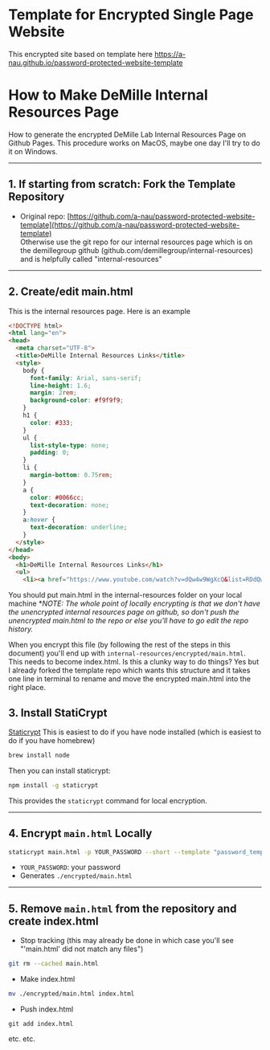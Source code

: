 # Template for Encrypted Single Page Website

This encrypted site based on template here https://a-nau.github.io/password-protected-website-template



# How to Make DeMille Internal Resources Page
How to generate the encrypted DeMille Lab Internal Resources Page on Github Pages. This procedure works on MacOS, maybe one day I'll try to do it on Windows.

---

## 1. If starting from scratch: Fork the Template Repository
- Original repo: [https://github.com/a-nau/password-protected-website-template](https://github.com/a-nau/password-protected-website-template)  
Otherwise use the git repo for our internal resources page which is on the demillegroup github (github.com/demillegroup/internal-resources) and is helpfully called "internal-resources"

---
## 2. Create/edit main.html
This is the internal resources page.
Here is an example
```html
<!DOCTYPE html>
<html lang="en">
<head>
  <meta charset="UTF-8">
  <title>DeMille Internal Resources Links</title>
  <style>
    body {
      font-family: Arial, sans-serif;
      line-height: 1.6;
      margin: 2rem;
      background-color: #f9f9f9;
    }
    h1 {
      color: #333;
    }
    ul {
      list-style-type: none;
      padding: 0;
    }
    li {
      margin-bottom: 0.75rem;
    }
    a {
      color: #0066cc;
      text-decoration: none;
    }
    a:hover {
      text-decoration: underline;
    }
  </style>
</head>
<body>
  <h1>DeMille Internal Resources Links</h1>
  <ul>
    <li><a href="https://www.youtube.com/watch?v=dQw4w9WgXcQ&list=RDdQw4w9WgXcQ&start_radio=1" target="_blank">Click on me!</a>A description of what this link is...</li>
```

You should put main.html in the internal-resources folder on your local machine
**NOTE: The whole point of locally encrypting is that we don't have the unencrypted internal resources page on github, so don't push the unencrypted main.html to the repo or else you'll have to go edit the repo history.*

When you encrypt this file (by following the rest of the steps in this document) you'll end up with `internal-resources/encrypted/main.html`. This needs to become index.html. Is this a clunky way to do things? Yes but I already forked the template repo which wants this structure and it takes one line in terminal to rename and move the encrypted main.html into the right place.
## 3. Install StatiCrypt

[Staticrypt](https://github.com/robinmoisson/staticrypt)
This is easiest to do if you have node installed (which is easiest to do if you have homebrew)
```bash
brew install node
```
Then you can install staticrypt:
```bash
npm install -g staticrypt
```

This provides the `staticrypt` command for local encryption.

---

## 4. Encrypt `main.html` Locally

```bash
staticrypt main.html -p YOUR_PASSWORD --short --template "password_template.html"
```

- `YOUR_PASSWORD`: your password
- Generates `./encrypted/main.html`
---

## 5. Remove `main.html` from the repository and create index.html

- Stop tracking (this may already be done in which case you'll see "'main.html' did not match any files")

```bash
git rm --cached main.html
```
- Make index.html
```bash
mv ./encrypted/main.html index.html
```
- Push index.html
```
git add index.html
```
etc. etc.
